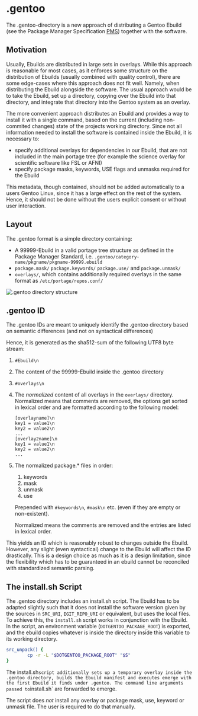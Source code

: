 .gentoo
=======

The .gentoo-directory is a new approach of distributing a Gentoo Ebuild (see the Package Manager Specification [PMS]) together with the software.

Motivation
----------

Usually, Ebuilds are distributed in large sets in overlays.
While this approach is reasonable for most cases, as it enforces some structure on the distribution of Ebuilds (usually combined with quality control), there are some edge-cases where this approach does not fit well.
Namely, when distributing the Ebuild alongside the software.
The usual approach would be to take the Ebuild, set up a directory, copying over the Ebuild into that directory, and integrate that directory into the Gentoo system as an overlay.

The more convenient approach distributes an Ebuild and provides a way to install it with a single command, based on the current (including non-commited changes) state of the projects working directory.
Since not all information needed to install the software is contained inside the Ebuild, it is necessary to:

* specify additional overlays for dependencies in our Ebuild, that are not included in the main portage tree (for example the science overlay for scientific software like FSL or AFNI)
* specify package masks, keywords, USE flags and unmasks required for the Ebuild

This metadata, though contained, should not be added automatically to a users Gentoo Linux, since it has a large effect on the rest of the system.
Hence, it should not be done without the users explicit consent or without user interaction.

Layout
------

The .gentoo format is a simple directory containing:
* A 99999-Ebuild in a valid portage tree structure as defined in the Package Manager Standard, i.e. `.gentoo/category-name/pkgname/pkgname-99999.ebuild`
* `package.mask/` `package.keywords/` `package.use/` and `package.unmask/`
* `overlays/`, which contains additionally required overlays in the same format as `/etc/portage/repos.conf/`

![.gentoo directory structure](graph/DotGentoo.png)

.gentoo ID
----------

The .gentoo IDs are meant to uniquely identify the .gentoo directory based on semantic differences (and not on syntactical differences)

Hence, it is generated as the sha512-sum of the following UTF8 byte stream:

1. `#Ebuild\n`
2. The content of the 99999-Ebuild inside the .gentoo directory
3. `#overlays\n`
4. The _normalized_ content of all overlays in the `overlays/` directory.
	Normalized means that comments are removed, the options get sorted 
	in lexical order and are formatted according to the following model:
	```
	[overlayname]\n
	key1 = value1\n
	key2 = value2\n
	...
	[overlay2name]\n
	key1 = value1\n
	key2 = value2\n
	...
	```
5. The normalized package.* files in order: 
	1. keywords
	2. mask
	3. unmask
	4. use
	
	Prepended with `#keywords\n`, `#mask\n` etc. (even if they are empty or non-existent).
	
	Normalized means the comments are removed and the entries are listed
	in lexical order.

This yields an ID which is reasonably robust to changes outside the Ebuild.
However, any slight (even syntactical) change to the Ebuild will affect the ID drastically.
This is a design choice as much as it is a design limitation, since the flexibility which has to be guaranteed in an ebuild cannot be reconciled with standardized semantic parsing.

The install.sh Script
---------------------

The .gentoo directory includes an install.sh script.
The Ebuild has to be adapted slightly such that it does not install the software version given by the sources in `SRC_URI`, `EGIT_REPO_URI` or equivalent, but uses the local files.
To achieve this, the `install.sh` script works in conjunction with the Ebuild.
In the script, an environment variable (`DOTGENTOO_PACKAGE_ROOT`) is exported, and the ebuild copies whatever is inside the directory inside this variable to its working directory.

```bash
src_unpack() {
        cp -r -L "$DOTGENTOO_PACKAGE_ROOT" "$S"
}
```

The  install.sh` script additionally sets up a temporary overlay inside the .gentoo directory, builds the Ebuild manifest and executes emerge with the first Ebuild it finds under .gentoo.
The command line arguments passed to `install.sh` are forwarded to emerge.

The script does *not* install any overlay or package mask, use, keyword or unmask file. The user is required to do that manually.

[PMS]: https://dev.gentoo.org/~ulm/pms/head/pms.html "Package Manager Specification"
